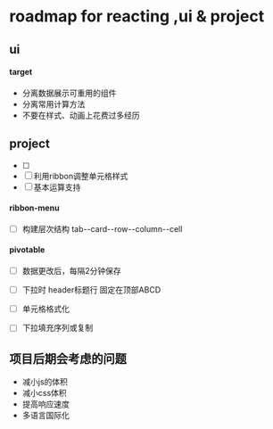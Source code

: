 # roadmap for reacting ,ui & project

## ui

#### target
- 分离数据展示可重用的组件
- 分离常用计算方法
- 不要在样式、动画上花费过多经历

## project

- [ ] 
- [ ] 利用ribbon调整单元格样式
- [ ] 基本运算支持

#### ribbon-menu  
- [ ] 构建层次结构 tab--card--row--column--cell

#### pivotable 
- [ ] 数据更改后，每隔2分钟保存  
- [ ] 下拉时 header标题行 固定在顶部ABCD
- [ ] 单元格格式化
- [ ] 下拉填充序列或复制



## 项目后期会考虑的问题
- 减小js的体积
- 减小css体积
- 提高响应速度
- 多语言国际化

